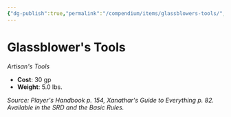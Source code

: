 ```yaml
---
{"dg-publish":true,"permalink":"/compendium/items/glassblowers-tools/","tags":["compendium/src/5e/phb","item/gear/artisans-tools"]}
---
```


# Glassblower's Tools
*Artisan's Tools*  

- **Cost**: 30 gp
- **Weight**: 5.0 lbs.

*Source: Player's Handbook p. 154, Xanathar's Guide to Everything p. 82. Available in the SRD and the Basic Rules.*